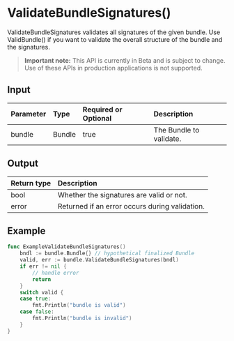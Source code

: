 # ValidateBundleSignatures()
ValidateBundleSignatures validates all signatures of the given bundle. Use ValidBundle() if you want to validate the overall structure of the bundle and the signatures.
> **Important note:** This API is currently in Beta and is subject to change. Use of these APIs in production applications is not supported.

## Input

| Parameter       | Type | Required or Optional | Description |
|:---------------|:--------|:--------| :--------|
| bundle | Bundle | true | The Bundle to validate.  |


## Output

| Return type     | Description |
|:---------------|:--------|
| bool | Whether the signatures are valid or not. |
| error | Returned if an error occurs during validation. |



## Example

```go
func ExampleValidateBundleSignatures() 
	bndl := bundle.Bundle{} // hypothetical finalized Bundle
	valid, err := bundle.ValidateBundleSignatures(bndl)
	if err != nil {
		// handle error
		return
	}
	switch valid {
	case true:
		fmt.Println("bundle is valid")
	case false:
		fmt.Println("bundle is invalid")
	}
}

```
